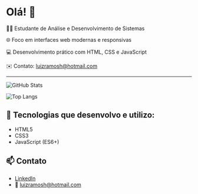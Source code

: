 # Olá! 👋

👨‍💻 Estudante de Análise e Desenvolvimento de Sistemas  

🌐 Foco em interfaces web modernas e responsivas  

💻 Desenvolvimento prático com HTML, CSS e JavaScript  

✉️ Contato: luizramosh@hotmail.com


---

![GitHub Stats](https://github-readme-stats.vercel.app/api?username=luizramosh&show_icons=true&theme=algolia&count_private=true&include_all_commits=true&cache_seconds=1800)

![Top Langs](https://github-readme-stats.vercel.app/api/top-langs/?username=luizramosh&theme=algolia)


## 🚀 Tecnologias que desenvolvo e utilizo:
- HTML5  
- CSS3  
- JavaScript (ES6+)

## 📫 Contato

- [LinkedIn](https://www.linkedin.com/in/luizramosh/)  
- 📧 luizramosh@hotmail.com
